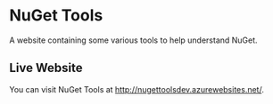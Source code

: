 # NuGet Tools
A website containing some various tools to help understand NuGet.

## Live Website

You can visit NuGet Tools at http://nugettoolsdev.azurewebsites.net/.
